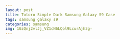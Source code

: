 ```yaml
---
layout: post
title: Totoro Simple Dark Samsung Galaxy S9 Case
tags: samsung galaxy s9
categories: samsung
img: 1GzQnj2vlJj_VZ1cN6LQol9LcurAjh3g-
---
```

